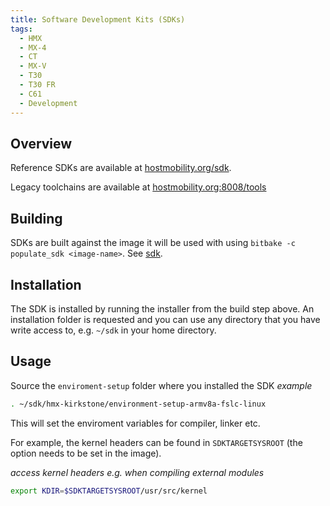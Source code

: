 ```yaml
---
title: Software Development Kits (SDKs)
tags:
  - HMX
  - MX-4
  - CT
  - MX-V
  - T30
  - T30 FR
  - C61
  - Development
---
```


## Overview

Reference SDKs are available at 
[hostmobility.org/sdk](https://hostmobility.org/sdk). 

Legacy toolchains are available at [hostmobility.org:8008/tools](http://hostmobility.org:8008/tools/)

## Building

SDKs are built against the image it will be used with using `bitbake -c populate_sdk <image-name>`. See [sdk](sdk.md).

## Installation

The SDK is installed by running the installer from the build step above. An installation folder is requested and you can use any directory that you have write access to, e.g. `~/sdk` in your home directory.

## Usage

Source the `enviroment-setup` folder where you installed the SDK
*example*
```bash
. ~/sdk/hmx-kirkstone/environment-setup-armv8a-fslc-linux 
```

This will set the enviroment variables for compiler, linker etc.

For example, the kernel headers can be found in `SDKTARGETSYSROOT` (the option needs to be set in the image).

*access kernel headers e.g. when compiling external modules*
```bash
export KDIR=$SDKTARGETSYSROOT/usr/src/kernel
```

